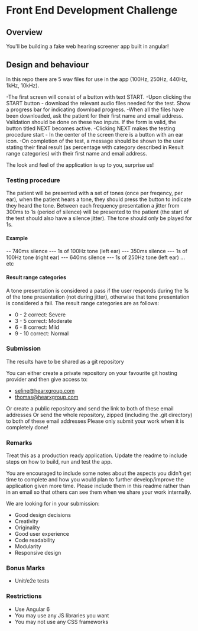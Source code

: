 # Front End Development Challenge

## Overview
You'll be building a fake web hearing screener app built in angular!

## Design and behaviour
In this repo there are 5 wav files for use in the app (100Hz, 250Hz, 440Hz, 1kHz, 10kHz). 

-The first screen will consist of a button with text START. 
-Upon clicking the START button - download the relevant audio files needed for the test. Show a progress bar for indicating download progress.
-When all the files have been downloaded, ask the patient for their first name and email address. Validation should be done on these two inputs. If the form is valid, the button titled NEXT becomes active. 
-Clicking NEXT makes the testing procedure start - In the center of the screen there is a button with an ear icon. 
-On completion of the test, a message should be shown to the user stating their final result (as percentage with category described in Result range categories) with their first name and email address.

The look and feel of the application is up to you, surprise us!

### Testing procedure

The patient will be presented with a set of tones (once per freqency, per ear), when the patient hears a tone, they should press the button to indicate they heard the tone. Between each frequency presentation a jitter from 300ms to 1s (period of silence) will be presented to the patient (the start of the test should also have a silence jitter). The tone should only be played for 1s. 

#### Example 
-- 740ms silence --- 1s of 100Hz tone (left ear)  --- 350ms silence --- 1s of 100Hz tone (right ear) --- 640ms silence --- 1s of 250Hz tone (left ear)  ... etc

#### Result range categories
A tone presentation is considered a pass if the user responds during the 1s of the tone presentation (not during jitter), otherwise that tone presentation is considered a fail. 
The result range categories are as follows: 
- 0 - 2 correct: Severe
- 3 - 5 correct: Moderate
- 6 - 8 correct: Mild
- 9 - 10 correct: Normal

### Submission 
The results have to be shared as a git repository

You can either create a private repository on your favourite git hosting provider and then give access to:

- seline@hearxgroup.com
- thomas@hearxgroup.com

Or create a public repository and send the link to both of these email addresses
Or send the whole repository, zipped (including the .git directory) to both of these email addresses
Please only submit your work when it is completely done!

### Remarks 

Treat this as a production ready application. Update the readme to include steps on how to build, run and test the app. 

You are encouraged to include some notes about the aspects you didn't get time to complete and how you would plan to further develop/improve the application given more time. Please include them in this readme rather than in an email so that others can see them when we share your work internally.

We are looking for in your submission:

- Good design decisions
- Creativity
- Originality
- Good user experience
- Code readability
- Modularity 
- Responsive design

### Bonus Marks
- Unit/e2e tests

### Restrictions
- Use Angular 6
- You may use any JS libraries you want
- You may not use any CSS frameworks
